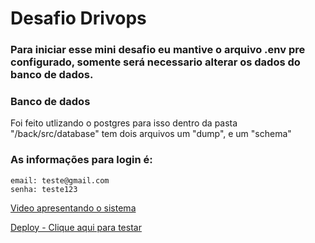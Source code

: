 # Desafio Drivops


### Para iniciar esse mini desafio eu mantive o arquivo .env pre configurado, somente será necessario alterar os dados do banco de dados.

### Banco de dados
Foi feito utlizando o postgres
para isso dentro da pasta "/back/src/database" tem dois arquivos um "dump", e um "schema"

### As informações para login é:
```
email: teste@gmail.com
senha: teste123
```

[Video apresentando o sistema](https://)

[Deploy - Clique aqui para testar](https://)
